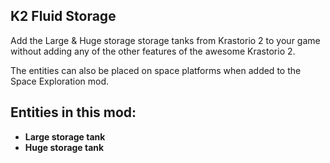 ## K2 Fluid Storage

Add the Large & Huge storage storage tanks from Krastorio 2 to your game without adding any of the other features of the awesome Krastorio 2.

The entities can also be placed on space platforms when added to the Space Exploration mod.

## Entities in this mod:

- **Large storage tank**
- **Huge storage tank**
